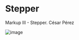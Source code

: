# Stepper
Markup III - Stepper. César Pérez

![image](https://user-images.githubusercontent.com/113382985/192891568-e1e65688-905f-4239-9f34-deda89a6f12e.png)
